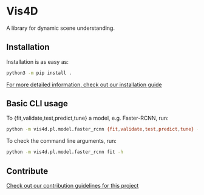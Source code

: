 # Vis4D

A library for dynamic scene understanding.

## Installation

Installation is as easy as:

```bash
python3 -m pip install .
```

[For more detailed information, check out our installation guide](docs/source/tutorials/install.rst)


## Basic CLI usage

To {fit,validate,test,predict,tune} a model, e.g. Faster-RCNN, run:

```bash
python -m vis4d.pl.model.faster_rcnn {fit,validate,test,predict,tune} --data.experiment coco --trainer.gpus 1
```

To check the command line arguments, run:

```bash
python -m vis4d.pl.model.faster_rcnn fit -h
```

## Contribute

[Check out our contribution guidelines for this project](docs/source/contribute.rst)

